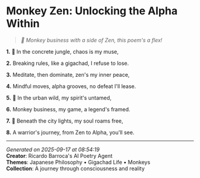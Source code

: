 # Monkey Zen: Unlocking the Alpha Within

> *🤯 Monkey business with a side of Zen, this poem's a flex!*

**1.** 🐒 In the concrete jungle, chaos is my muse,


**2.** Breaking rules, like a gigachad, I refuse to lose.


**3.** Meditate, then dominate, zen's my inner peace,


**4.** Mindful moves, alpha grooves, no defeat I'll lease.


**5.** 🍵 In the urban wild, my spirit's untamed,


**6.** Monkey business, my game, a legend's framed.


**7.** 🌙 Beneath the city lights, my soul roams free,


**8.** A warrior's journey, from Zen to Alpha, you'll see.



---

*Generated on 2025-09-17 at 08:54:19*  
**Creator**: Ricardo Barroca's AI Poetry Agent  
**Themes**: Japanese Philosophy • Gigachad Life • Monkeys  
**Collection**: A journey through consciousness and reality